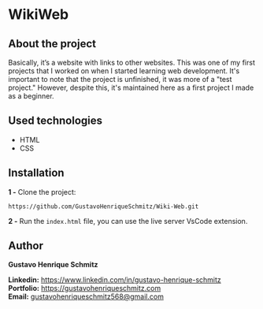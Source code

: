 # WikiWeb

## About the project
Basically, it’s a website with links to other websites. This was one of my first projects that I worked on when I started learning web development.
It's important to note that the project is unfinished, it was more of a "test project." However, despite this, it's maintained here as a first project I made as a beginner.

## Used technologies
- HTML
- CSS

## Installation
**1 -** Clone the project:
```
https://github.com/GustavoHenriqueSchmitz/Wiki-Web.git
```

**2 -** Run the `index.html` file, you can use the live server VsCode extension.

## Author
**Gustavo Henrique Schmitz**

**Linkedin:** https://www.linkedin.com/in/gustavo-henrique-schmitz  
**Portfolio:** https://gustavohenriqueschmitz.com  
**Email:** gustavohenriqueschmitz568@gmail.com  

